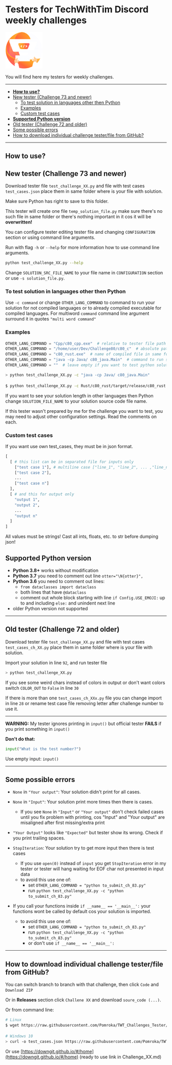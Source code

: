 # Testers for TechWithTim Discord weekly challenges

![TWT Logo](logo1.png "TWT Logo")

You will find here my testers for weekly challenges.

----------

- [**How to use?**](#how-to-use)
- [New tester (Challenge 73 and newer)](#new-tester-challenge-73-and-newer)
  - [To test solution in languages other then Python](#to-test-solution-in-languages-other-then-python)
  - [Examples](#examples)
  - [Custom test cases](#custom-test-cases)
- [**Supported Python version**](#supported-python-version)
- [Old tester (Challenge 72 and older)](#old-tester-challenge-72-and-older)
- [Some possible errors](#some-possible-errors)
- [How to download individual challenge tester/file from GitHub?](#how-to-download-individual-challenge-testerfile-from-github)

----------

## **How to use?**

## New tester (Challenge 73 and newer)

Download tester file `test_challenge_XX.py` and file with test cases `test_cases.json` place them in same folder where is your file with solution.

Make sure Python has right to save to this folder.

This tester will create one file `temp_solution_file.py` make sure there's no such
file in same folder or there's nothing important in it cos it will be **overwritten!**

You can configure tester editing tester file and changing `CONFIGURATION` section or using command line arguments.

Run with flag `-h` or `--help` for more information how to use command line arguments.

```sh
python test_challenge_XX.py --help
```

Change `SOLUTION_SRC_FILE_NAME` to your file name in `CONFIGURATION` section or use `-s solution_file.py`.

### To test solution in languages other then Python

Use `-c command` or change `OTHER_LANG_COMMAND` to command to run your solution for not compiled languages or to already compiled executable for compiled languages. For multiword `command` command line argument surround it in quotes `"multi word command"`

### Examples

```py
OTHER_LANG_COMMAND = "Cpp/c80_cpp.exe"  # relative to tester file path to compiled windows executable
OTHER_LANG_COMMAND = "/home/user/Dev/Challenge80/c80_c"  # absolute path to compiled linux executable
OTHER_LANG_COMMAND = "c80_rust.exe"  # name of compiled file in same folder as tester
OTHER_LANG_COMMAND = "java -cp Java/ c80_java.Main"  # command to run solution in non compiled language
OTHER_LANG_COMMAND = ""  # leave empty if you want to test python solution
```

```sh
> python test_challenge_XX.py -c "java -cp Java/ c80_java.Main"

$ python test_challenge_XX.py -c Rust/c80_rust/target/release/c80_rust
```

If you want to see your solution length in other languages then Python change `SOLUTION_FILE_NAME` to your solution source code file name.

If this tester wasn't prepared by me for the challenge you want to test,
you may need to adjust other configuration settings. Read the comments on each.

### Custom test cases

If you want use own test_cases, they must be in json format.

```py
[
  [ # this list can be in separated file for inputs only 
    ["test case 1"], # multiline case ["line_1", "line_2", ... ,"line_n"] 
    ["test case 2"],
    ...
    ["test case n"]
  ],
  [ # and this for output only 
    "output 1",
    "output 2",
    ...
    "output n"
  ]
]
```

All values must be strings! Cast all ints, floats, etc. to str before dumping json!

## **Supported Python version**

- **Python 3.8+** works without modification
- **Python 3.7** you need to comment out line `otter="\N{otter}",`
- **Python 3.6** you need to comment out lines:
  - `from dataclasses import dataclass`
  - both lines that have `@dataclass`
  - comment out whole block starting with line `if Config.USE_EMOJI:` up to and including `else:` and unindent next line
- older Python version not supported

----------

## Old tester (Challenge 72 and older)

Download tester file `test_challenge_XX.py` and file with test cases `test_cases_ch_XX.py` place them in same folder where is your file with solution.

Import your solution in line `92`, and run tester file

```sh
> python test_challenge_XX.py
```

If you see some weird chars instead of colors in output or don't want colors
switch `COLOR_OUT` to `False` in line `30`

If there is more than one `test_cases_ch_XXx.py` file you can change import in line `28` or rename test case file removing letter after challenge number to use it.

----------

**WARNING:** My tester ignores printing in `input()` but official tester **FAILS** if you print something in `input()`

**Don't do that:**

```py
input("What is the test number?")
```

Use empty input: `input()`

----------

## Some possible errors

- `None` in `"Your output"`: Your solution didn't print for all cases.

- `None` in `"Input"`: Your solution print more times then there is cases.

  - If you see `None` in `"Input"` or `"Your output"` don't check failed cases until you fix problem with printing, cos "Input" and "Your output" are misaligned after first missing/extra print

- `"Your Output"` looks like `"Expected"` but tester show its wrong. Check if you print trailing spaces.

- `StopIteration`: Your solution try to get more input then there is test cases

  - If you use `open(0)` instead of `input` you get `StopIteration` error in my tester or tester will hang waiting for EOF char not presented in input data
  - to avoid this use one of:
    - set `OTHER_LANG_COMMAND = "python to_submit_ch_83.py"`
    - run `python test_challenge_XX.py -c "python to_submit_ch_83.py"`
- If you call your functions inside `if __name__ == '__main__':` your functions wont be called by default cos your solution is imported.
  - to avoid this use one of:
    - set `OTHER_LANG_COMMAND = "python to_submit_ch_83.py"`
    - run `python test_challenge_XX.py -c "python to_submit_ch_83.py"`
    - or don't use `if __name__ == '__main__':`

----------

## How to download individual challenge tester/file from GitHub?

You can switch branch to branch with that challenge, then click `Code` and `Download ZIP`

Or in **Releases** section click `Challene XX` and download `soure_code (...)`.

Or from command line:

```sh
# Linux
$ wget https://raw.githubusercontent.com/Pomroka/TWT_Challenges_Tester/master/Challenge_76/test_cases.json

# Windows 10
> curl -o test_cases.json https://raw.githubusercontent.com/Pomroka/TWT_Challenges_Tester/master/Challenge_76/test_cases.json
```

Or use [https://downgit.github.io/#/home](https://downgit.github.io/#/home) (ready to use link in Challenge_XX.md)
